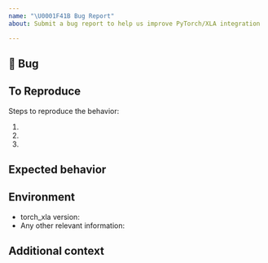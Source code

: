 ```yaml
---
name: "\U0001F41B Bug Report"
about: Submit a bug report to help us improve PyTorch/XLA integration

---
```


## 🐛 Bug

<!-- A clear and concise description of what the bug is. -->

## To Reproduce

Steps to reproduce the behavior:

1.
2.
3.

<!-- If you have a code sample, error messages, stack traces, please provide it here as well -->

## Expected behavior

<!-- A clear and concise description of what you expected to happen. -->

## Environment

 - torch_xla version:
 - Any other relevant information:

## Additional context

<!-- Add any other context about the problem here. -->
